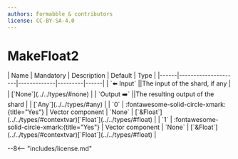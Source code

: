 ```yaml
---
authors: Formabble & contributors
license: CC-BY-SA-4.0
---
```



# MakeFloat2

<div class="sh-parameters" markdown="1">
| Name | Mandatory | Description | Default | Type |
|------|---------------------|-------------|---------|------|
| `⬅️ Input` ||The input of the shard, if any | | [`None`](../../types/#none) |
| `Output ➡️` ||The resulting output of the shard | | [`Any`](../../types/#any) |
| `0` | :fontawesome-solid-circle-xmark:{title="Yes"}  | Vector component | `None` | [`&Float`](../../types/#contextvar)[`Float`](../../types/#float) |
| `1` | :fontawesome-solid-circle-xmark:{title="Yes"}  | Vector component | `None` | [`&Float`](../../types/#contextvar)[`Float`](../../types/#float) |

</div>



--8<-- "includes/license.md"

